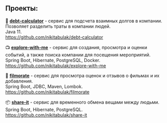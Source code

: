 ## Проекты:

:money_with_wings: <u>**debt-calculator**</u> - сервис для подсчета взаимных долгов в компании. Позволяет разделить траты в компании людей.<br />
Java 11.<br />
https://github.com/nikitabulak/debt-calculator

:tv: <u>**explore-with-me**</u> - сервис для создания, просмотра и оценки событий, а также поиска компании для посещения мероприятий.<br />
Spring Boot, Hibernate, PostgreSQL, Docker.<br />
https://github.com/nikitabulak/explore-with-me

:eyes: <u>**filmorate**</u> - сервис для просмотра оценок и отзывов о фильмах и их добавления.<br />
Spring Boot, JDBC, Maven, Lombok.<br />
https://github.com/nikitabulak/filmorate

:package: <u>**share-it**</u> - сервис для временного обмена вещами между людьми.<br />
Spring Boot, Hibernate, PostgreSQL.<br />
https://github.com/nikitabulak/share-it